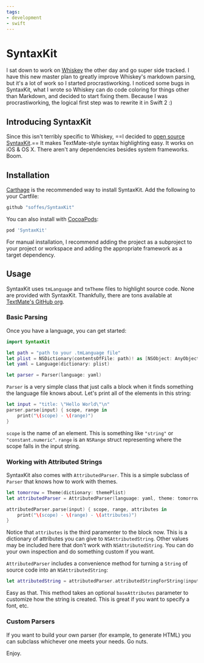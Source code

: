 ```yaml
---
tags:
- development
- swift
---
```


# SyntaxKit

I sat down to work on [Whiskey](http://usewhiskey.com) the other day and go super side tracked. I have this new master plan to greatly improve Whiskey's markdown parsing, but it's a lot of work so I started procrastiworking. I noticed some bugs in SyntaxKit, what I wrote so Whiskey can do code coloring for things other than Markdown, and decided to start fixing them. Because I was procrastiworking, the logical first step was to rewrite it in Swift 2 :)

## Introducing SyntaxKit

Since this isn't terribly specific to Whiskey, ==I decided to [open source SyntaxKit](https://github.com/soffes/SyntaxKit).== It makes TextMate-style syntax highlighting easy. It works on iOS & OS X. There aren't any dependencies besides system frameworks. Boom.

## Installation

[Carthage](https://github.com/carthage/carthage) is the recommended way to install SyntaxKit. Add the following to your Cartfile:

``` ruby
github "soffes/SyntaxKit"
```

You can also install with [CocoaPods](https://cocoapods.org):

``` ruby
pod 'SyntaxKit'
```

For manual installation, I recommend adding the project as a subproject to your project or workspace and adding the appropriate framework as a target dependency.

## Usage

SyntaxKit uses `tmLanguage` and `tmTheme` files to highlight source code. None are provided with SyntaxKit. Thankfully, there are tons available at [TextMate's GitHub org](https://github.com/textmate).

### Basic Parsing

Once you have a language, you can get started:

```swift
import SyntaxKit

let path = "path to your .tmLanguage file"
let plist = NSDictionary(contentsOfFile: path)! as [NSObject: AnyObject]
let yaml = Language(dictionary: plist)

let parser = Parser(language: yaml)
```

`Parser` is a very simple class that just calls a block when it finds something the language file knows about. Let's print all of the elements in this string:

```swift
let input = "title: \"Hello World\"\n"
parser.parse(input) { scope, range in
    print("\(scope) - \(range)")
}
```

`scope` is the name of an element. This is something like `"string"` or `"constant.numeric"`. `range` is an `NSRange` struct representing where the scope falls in the input string.

### Working with Attributed Strings

SyntaxKit also comes with `AttributedParser`. This is a simple subclass of `Parser` that knows how to work with themes.

```swift
let tomorrow = Theme(dictionary: themePlist)
let attributedParser = AttributedParser(language: yaml, theme: tomorrow)

attributedParser.parse(input) { scope, range, attributes in
    print("\(scope) - \(range) - \(attributes)")
}
```

Notice that `attributes` is the third paramenter to the block now. This is a dictionary of attributes you can give to `NSAttributedString`. Other values may be included here that don't work with `NSAttributedString`. You can do your own inspection and do something custom if you want.

`AttributedParser` includes a convenience method for turning a `String` of source code into an `NSAttributedString`:

```swift
let attributedString = attributedParser.attributedStringForString(input)
```

Easy as that. This method takes an optional `baseAttributes` parameter to customize how the string is created. This is great if you want to specify a font, etc.

### Custom Parsers

If you want to build your own parser (for example, to generate HTML) you can subclass whichever one meets your needs. Go nuts.

Enjoy.
